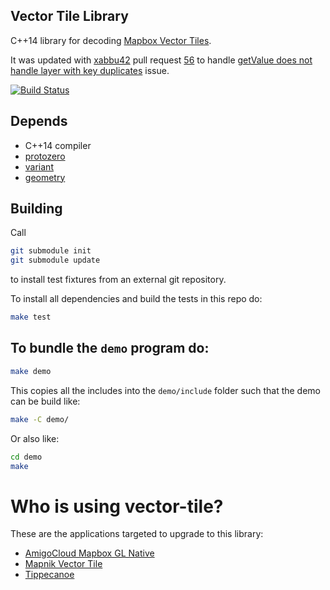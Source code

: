 ## Vector Tile Library

C++14 library for decoding [Mapbox Vector Tiles](https://www.mapbox.com/vector-tiles/). 

It was updated with [xabbu42](https://github.com/xabbu42) pull request [56](https://github.com/mapbox/vector-tile/pull/56) to handle [getValue does not handle layer with key duplicates](https://github.com/mapbox/vector-tile/issues/55) issue.

[![Build Status](https://travis-ci.org/mapbox/vector-tile.svg?branch=master)](https://travis-ci.org/mapbox/vector-tile)

## Depends

 - C++14 compiler
 - [protozero](https://github.com/mapbox/protozero)
 - [variant](https://github.com/mapbox/variant)
 - [geometry](https://github.com/mapbox/geometry.hpp)


## Building

Call
```sh
git submodule init
git submodule update
```

to install test fixtures from an external git repository.

To install all dependencies and build the tests in this repo do:

```sh
make test
```

## To bundle the `demo` program do:

```sh
make demo
```

This copies all the includes into the `demo/include` folder such that the demo can be build like:

```sh
make -C demo/
```

Or also like:

```sh
cd demo
make
```

# Who is using vector-tile?

These are the applications targeted to upgrade to this library:

* [AmigoCloud Mapbox GL Native](https://github.com/amigocloud/mapbox-gl-native)
* [Mapnik Vector Tile](https://github.com/mapbox/mapnik-vector-tile)
* [Tippecanoe](https://github.com/mapbox/tippecanoe)
